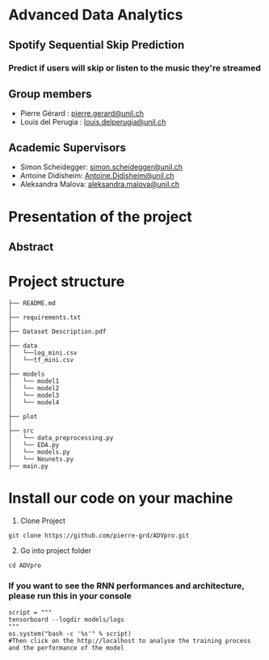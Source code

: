 # Advanced Data Analytics
## Spotify Sequential Skip Prediction
### Predict if users will skip or listen to the music they're streamed


## Group members
* Pierre Gérard : pierre.gerard@unil.ch
* Louis del Perugia : louis.delperugia@unil.ch

## Academic Supervisors
* Simon Scheidegger: simon.scheidegger@unil.ch
* Antoine Didisheim: Antoine.Didisheim@unil.ch
* Aleksandra Malova: aleksandra.malova@unil.ch

# Presentation of the project

## Abstract

# Project structure

```
├── README.md
│
├── requirements.txt
│
├── Dataset Description.pdf
│
├── data
│   └──log_mini.csv           
│   └──tf_mini.csv
│
├── models
│   └── model1          
│   └── model2
│   └── model3
│   └── model4
│
├── plot
│
├── src          
│   └── data_preprocessing.py
│   └── EDA.py
│   └── models.py
│   └── Neunets.py
├── main.py

```

# Install our code on your machine

1) Clone Project
```
git clone https://github.com/pierre-grd/ADVpro.git
```

2) Go into project folder

```
cd ADVpro
```


### If you want to see the RNN performances and architecture, please run this in your console
```
script = """
tensorboard --logdir models/logs
"""
os.system("bash -c '%s'" % script)
#Then click on the http://localhost to analyse the training process and the performance of the model

```
